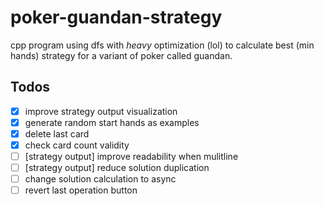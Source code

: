 # poker-guandan-strategy

cpp program using dfs with _heavy_ optimization (lol) to calculate best (min hands) strategy for a variant of poker called guandan.

## Todos

- [x] improve strategy output visualization
- [x] generate random start hands as examples
- [x] delete last card
- [x] check card count validity
- [ ] [strategy output] improve readability when mulitline
- [ ] [strategy output] reduce solution duplication
- [ ] change solution calculation to async
- [ ] revert last operation button
